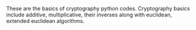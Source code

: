 These are the basics of cryptography python codes. Cryptography basics include additive, multiplicative, their inverses along with euclidean, extended euclidean algorithms.
